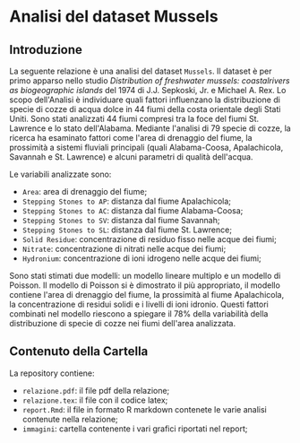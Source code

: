 # Analisi del dataset Mussels

## Introduzione
La seguente relazione è una analisi del dataset `Mussels`. Il dataset è per primo apparso nello studio *Distribution of freshwater mussels: coastalrivers as biogeographic islands* del 1974 di J.J. Sepkoski, Jr. e Michael A. Rex. 
Lo scopo dell'Analisi è individuare quali fattori influenzano la distribuzione di specie di cozze di acqua dolce in 44 fiumi della costa orientale degli Stati Uniti. 
Sono stati analizzati 44 fiumi compresi tra la foce del fiumi St. Lawrence e lo stato dell'Alabama. 
Mediante l'analisi di 79 specie di cozze, la ricerca ha esaminato fattori come l'area di drenaggio del fiume, la prossimità a sistemi fluviali principali (quali Alabama-Coosa, Apalachicola, Savannah e St. Lawrence) e alcuni parametri di qualità dell'acqua.

Le variabili analizzate sono:
- `Area`: area di drenaggio del fiume;
- `Stepping Stones to AP`: distanza dal fiume Apalachicola;
- `Stepping Stones to AC`: distanza dal fiume Alabama-Coosa;
- `Stepping Stones to SV`: distanza dal fiume Savannah;
- `Stepping Stones to SL`: distanza dal fiume St. Lawrence;
- `Solid Residue`: concentrazione di residuo fisso nelle acque dei fiumi;
- `Nitrate`: concentrazione di nitrati nelle acque dei fiumi;
- `Hydronium`: concentrazione di ioni idrogeno nelle acque dei fiumi;

Sono stati stimati due modelli: un modello lineare multiplo e un modello di Poisson.
Il modello di Poisson si è dimostrato il più appropriato, il modello contiene l'area di drenaggio del fiume, la prossimità al fiume Apalachicola, la concentrazione di residui solidi e i livelli di ioni idronio.
Questi fattori combinati nel modello riescono a spiegare il 78% della variabilità della distribuzione di specie di cozze nei fiumi dell'area analizzata.

## Contenuto della Cartella
La repository contiene:
- `relazione.pdf`: il file pdf della relazione;
- `relazione.tex`: il file con il codice latex;
- `report.Rmd`: il file in formato R markdown contenete le varie analisi contenute nella relazione;
- `immagini`: cartella contenente i vari grafici riportati nel report;
